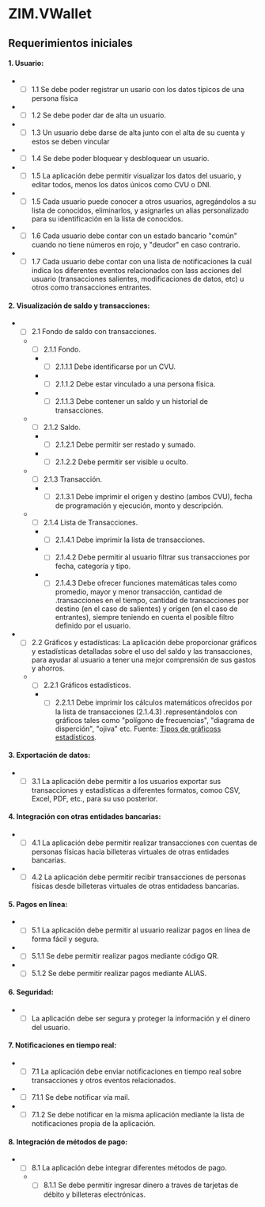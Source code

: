 # ZIM.VWallet

## Requerimientos iniciales

#### 1. Usuario:
  - - [ ] 1.1 Se debe poder registrar un usario con los datos típicos de una persona física
  - - [ ] 1.2 Se debe poder dar de alta un usuario.
  - - [ ] 1.3 Un usuario debe darse de alta junto con el alta de su cuenta y estos se deben vincular
  - - [ ] 1.4 Se debe poder bloquear y desbloquear un usuario.
  - - [ ] 1.5 La aplicación debe permitir visualizar los datos del usuario, y editar todos, menos los datos únicos como CVU o DNI.
  - - [ ] 1.5 Cada usuario puede conocer a otros usuarios, agregándolos a su lista de conocidos, eliminarlos, y asignarles un alias personalizado para su identificación en la lista de conocidos.
  - - [ ] 1.6 Cada usuario debe contar con un estado bancario "común" cuando no tiene números en rojo, y "deudor" en caso contrario.
  - - [ ] 1.7 Cada usuario debe contar con una lista de notificaciones la cuál indica los diferentes eventos relacionados con lass acciones del usuario (transacciones salientes, modificaciones de datos, etc) u otros como transacciones entrantes.

#### 2. Visualización de saldo y transacciones:
- - [ ] 2.1 Fondo de saldo con transacciones.
  - - [ ] 2.1.1 Fondo.
    - - [ ] 2.1.1.1 Debe identificarse por un CVU.
    - - [ ] 2.1.1.2 Debe estar vinculado a una persona física.
    - - [ ] 2.1.1.3 Debe contener un saldo y un historial de transacciones.
  - - [ ] 2.1.2 Saldo.
    - - [ ] 2.1.2.1 Debe permitir ser restado y sumado.
    - - [ ] 2.1.2.2 Debe permitir ser visible u oculto.
  - - [ ] 2.1.3 Transacción.
    - - [ ] 2.1.3.1 Debe imprimir el origen y destino (ambos CVU), fecha de programación y ejecución, monto y descripción.
  - - [ ] 2.1.4 Lista de Transacciones.
    - - [ ] 2.1.4.1 Debe imprimir la lista de transacciones.
    - - [ ] 2.1.4.2 Debe permitir al usuario filtrar sus transacciones por fecha, categoría y tipo.
    - - [ ] 2.1.4.3 Debe ofrecer funciones matemáticas tales como promedio, mayor y menor transacción, cantidad de .transacciones en el tiempo, cantidad de transacciones por destino (en el caso de salientes) y orígen (en el caso de entrantes), siempre teniendo en cuenta el posible filtro definido por el usuario.

- - [ ] 2.2 Gráficos y estadísticas: La aplicación debe proporcionar gráficos y estadísticas detalladas sobre el uso del saldo y las transacciones, para ayudar al usuario a tener una mejor comprensión de sus gastos y ahorros.
  - - [ ] 2.2.1 Gráficos estadísticos.
    - - [ ] 2.2.1.1 Debe imprimir los cálculos matemáticos ofrecidos por la lista de transacciones (2.1.4.3) .representándolos con gráficos tales como "polígono de frecuencias", "diagrama de disperción", "ojiva" etc. Fuente: [Tipos de gráficoss estadísticos](https://www.probabilidadyestadistica.net/tipos-de-graficos-estadisticos/#histograma).

#### 3. Exportación de datos:
  - - [ ] 3.1 La aplicación debe permitir a los usuarios exportar sus transacciones y estadísticas a diferentes formatos, comoo CSV, Excel, PDF, etc., para su uso posterior.

#### 4. Integración con otras entidades bancarias:
  - - [ ] 4.1 La aplicación debe permitir realizar transacciones con cuentas de personas físicas hacia billeteras virtuales de otras entidades bancarias.
  - - [ ] 4.2 La aplicación debe permitir recibir transacciones de personas físicas desde billeteras virtuales de otras entidadess bancarias.

#### 5. Pagos en línea:
  - - [ ] 5.1 La aplicación debe permitir al usuario realizar pagos en línea de forma fácil y segura.
  - - [ ] 5.1.1 Se debe permitir realizar pagos mediante código QR.
   - - [ ] 5.1.2 Se debe permitir realizar pagos mediante ALIAS.

#### 6. Seguridad:
  - - [ ] La aplicación debe ser segura y proteger la información y el dinero del usuario.

#### 7. Notificaciones en tiempo real:
  - - [ ] 7.1 La aplicación debe enviar notificaciones en tiempo real sobre transacciones y otros eventos relacionados.
  - - [ ] 7.1.1 Se debe notificar vía mail.
   - - [ ] 7.1.2 Se debe notificar en la misma aplicación mediante la lista de notificaciones propia de la aplicación.

#### 8. Integración de métodos de pago:
  - - [ ] 8.1 La aplicación debe integrar diferentes métodos de pago.
    - - [ ] 8.1.1 Se debe permitir ingresar dinero a traves de tarjetas de débito y billeteras electrónicas.
